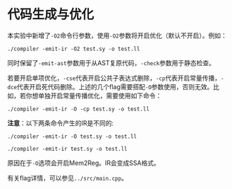 # 代码生成与优化

本实验中新增了`-O2`命令行参数，使用`-O2`参数将开启优化（默认不开启）。例如：
```shell
./compiler -emit-ir -O2 test.sy -o test.ll
```
同时保留了`-emit-ast`参数用于从AST复原代码，`-check`参数用于静态检查。

若要开启单项优化，`-cse`代表开启公共子表达式删除，`-cp`代表开启常量传播，`-dce`代表开启死代码删除。上述的几个flag需要搭配`-O`参数使用，否则无效。比如，若你想单独开启常量传播优化，需要使用如下命令：
```shell
./compiler -emit-ir -O -cp test.sy -o test.ll
```

**注意**：以下两条命令产生的IR是不同的:
```shell
./compiler -emit-ir -O test.sy -o test.ll
```

```shell
./compiler -emit-ir test.sy -o test.ll
```
原因在于`-O`选项会开启Mem2Reg。IR会变成SSA格式。

有关flag详情，可以参见`../src/main.cpp`。
